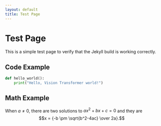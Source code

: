 ```yaml
---
layout: default
title: Test Page
---
```


# Test Page

This is a simple test page to verify that the Jekyll build is working correctly.

## Code Example

```python
def hello_world():
    print("Hello, Vision Transformer world!")
```

## Math Example

When $a \ne 0$, there are two solutions to $ax^2 + bx + c = 0$ and they are
$$x = {-b \pm \sqrt{b^2-4ac} \over 2a}.$$
